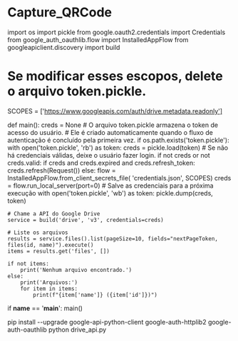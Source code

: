 # Capture_QRCode
import os
import pickle
from google.oauth2.credentials import Credentials
from google_auth_oauthlib.flow import InstalledAppFlow
from googleapiclient.discovery import build

# Se modificar esses escopos, delete o arquivo token.pickle.
SCOPES = ['https://www.googleapis.com/auth/drive.metadata.readonly']

def main():
    creds = None
    # O arquivo token.pickle armazena o token de acesso do usuário.
    # Ele é criado automaticamente quando o fluxo de autenticação é concluído pela primeira vez.
    if os.path.exists('token.pickle'):
        with open('token.pickle', 'rb') as token:
            creds = pickle.load(token)
    # Se não há credenciais válidas, deixe o usuário fazer login.
    if not creds or not creds.valid:
        if creds and creds.expired and creds.refresh_token:
            creds.refresh(Request())
        else:
            flow = InstalledAppFlow.from_client_secrets_file(
                'credentials.json', SCOPES)
            creds = flow.run_local_server(port=0)
        # Salve as credenciais para a próxima execução
        with open('token.pickle', 'wb') as token:
            pickle.dump(creds, token)

    # Chame a API do Google Drive
    service = build('drive', 'v3', credentials=creds)

    # Liste os arquivos
    results = service.files().list(pageSize=10, fields="nextPageToken, files(id, name)").execute()
    items = results.get('files', [])

    if not items:
        print('Nenhum arquivo encontrado.')
    else:
        print('Arquivos:')
        for item in items:
            print(f"{item['name']} ({item['id']})")

if __name__ == '__main__':
    main()

pip install --upgrade google-api-python-client google-auth-httplib2 google-auth-oauthlib
python drive_api.py
